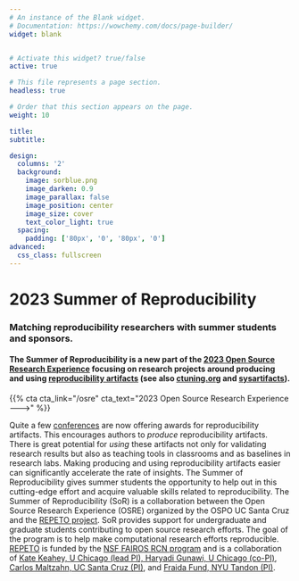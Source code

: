 ```yaml
---
# An instance of the Blank widget.
# Documentation: https://wowchemy.com/docs/page-builder/
widget: blank


# Activate this widget? true/false
active: true

# This file represents a page section.
headless: true

# Order that this section appears on the page.
weight: 10

title:
subtitle:

design:
  columns: '2'
  background:
    image: sorblue.png
    image_darken: 0.9
    image_parallax: false
    image_position: center
    image_size: cover
    text_color_light: true
  spacing:
    padding: ['80px', '0', '80px', '0']
advanced:
  css_class: fullscreen
---
```


# 2023 Summer of Reproducibility

### Matching reproducibility researchers with summer students and sponsors.

#### The **Summer of Reproducibility** is a new part of the [2023 Open Source Research Experience](/osre) focusing on research projects around producing and using [reproducibility artifacts](https://www.acm.org/publications/policies/artifact-review-and-badging-current) (see also [ctuning.org](https://ctuning.org/ae/) and [sysartifacts](https://sysartifacts.github.io)). 

{{% cta cta_link="/osre" cta_text="2023 Open Source Research Experience --->" %}}

Quite a few [conferences](https://docs.google.com/document/d/1--Q2D0YwgNxqUfQjJohni61d554r3HpPmnjUSaKRRKQ/edit?usp=sharing) are now offering awards for reproducibility artifacts. This encourages authors to *produce* reproducibility artifacts. There is great potential for *using* these artifacts not only for validating research results but also as teaching tools in classrooms and as baselines in research labs. Making producing and using reproducibility artifacts easier can significantly accelerate the rate of insights. The Summer of Reproducibility gives summer students the opportunity to help out in this cutting-edge effort and acquire valuable skills related to reproducibility. The Summer of Reproducibility (SoR) is a collaboration between the Open Source Research Experience (OSRE) organized by the OSPO UC Santa Cruz and the [REPETO project](https://voices.uchicago.edu/repeto/). SoR provides support for undergraduate and graduate students contributing to open source research efforts. The goal of the program is to help make computational research efforts reproducible. [REPETO](https://voices.uchicago.edu/repeto/) is funded by the [NSF FAIROS RCN program](https://beta.nsf.gov/funding/opportunities/findable-accessible-interoperable-reusable-open) and is a collaboration of [Kate Keahey, U Chicago (lead PI), Haryadi Gunawi, U Chicago (co-PI)](https://www.nsf.gov/awardsearch/showAward?AWD_ID=2226406), [Carlos Maltzahn, UC Santa Cruz (PI)](https://www.nsf.gov/awardsearch/showAward?AWD_ID=2226407), and [Fraida Fund, NYU Tandon (PI)](https://www.nsf.gov/awardsearch/showAward?AWD_ID=2226408).